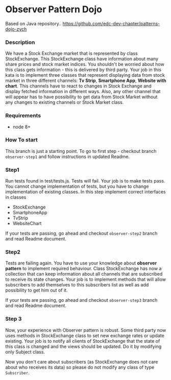 # Observer Pattern Dojo
Based on Java repository.. https://github.com/edc-dev-chapter/patterns-dojo-zych

### Description
We have a Stock Exchange market that is represented by class StockExchange.
This StockExchange class have information about many share prices and stock market indices.
You shouldn't be worried about how this class gets information - this is delivered by third party. 
Your job in this kata is to implement three classes that represent displaying data from stock market 
in three different channels: **Tv Strip**, **Smartphone App**, **Website with chart**. This channels
have to react to changes in Stock Exchange and display fetched information in different ways. Also,
any other channel that will appear has to have possibility to get data from Stock Market without any 
changes to existing channels or Stock Market class.   
 

### Requirements
 * node 8+


### How To start
This branch is just a starting point. To go to first step - checkout branch `observer-step1` and 
follow instructions in updated Readme.

### Step1
Run tests found in test/tests.js. Tests will fail. 
Your job is to make tests pass. You cannot change implementation of tests, but you have to change
implementation of existing classes. In this step implement correct interfaces in classes
* StockExchange
* SmartphoneApp
* TvStrip
* WebsiteChart

If your tests are passing, go ahead and checkout `observer-step2` branch and read Readme document.

### Step2
Tests are failing again. You have to use your knowledge about **observer pattern**
to implement required behaviour. Class StockExchange has now a collection that can keep information about all 
channels that are subscribed to receive its state changes. Your job is to implement methods that will 
allow subscribers to add themselves to this subscribers list as well as add possibility to get him out of it.

If your tests are passing, go ahead and checkout `observer-step3` branch and read Readme document.

### Step 3
Now, your experience with Observer pattern is robust. 
Some third party now uses methods in StockExchange class to set new exchange rates or update existing. Your job is 
to notify all clients of StockExchange that the state of this class is changed and the views should be updated. 
Do it by modifying only Subject class.

Now you don't care about subscribers (as StockExchange does not care about who receives its data) so please
do not modify any class of type `Subscriber`.
